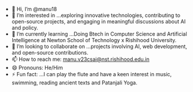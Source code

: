 - 👋 Hi, I’m @manu18
- 👀 I’m interested in ...exploring innovative technologies, contributing to open-source projects, and engaging in meaningful discussions about AI and policy.
- 🌱 I’m currently learning ...Doing Btech in Computer Science and Artificial Intelligence at Newton School of Technology x Rishihood University.
- 💞️ I’m looking to collaborate on ...projects involving AI, web development, and open-source contributions.
- 📫 How to reach me: manu.v23csai@nst.rishihood.edu.in
- 😄 Pronouns: He/Him
- ⚡ Fun fact: ...I can play the flute and have a keen interest in music, swimming, reading ancient texts and Patanjali Yoga.



